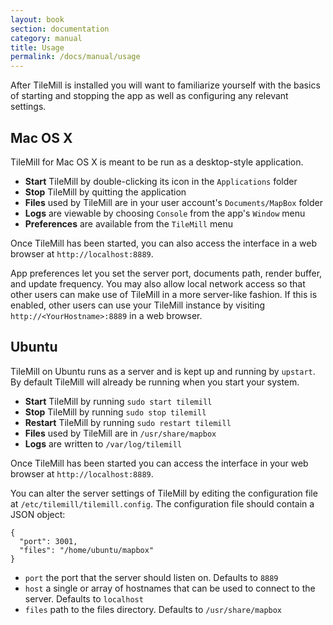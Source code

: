 ```yaml
---
layout: book
section: documentation
category: manual
title: Usage
permalink: /docs/manual/usage
---
```

After TileMill is installed you will want to familiarize yourself with the basics of starting and stopping the app as well as configuring any relevant settings.

## Mac OS X

TileMill for Mac OS X is meant to be run as a desktop-style application.

- **Start** TileMill by double-clicking its icon in the `Applications` folder
- **Stop** TileMill by quitting the application
- **Files** used by TileMill are in your user account's `Documents/MapBox` folder
- **Logs** are viewable by choosing `Console` from the app's `Window` menu
- **Preferences** are available from the `TileMill` menu

Once TileMill has been started, you can also access the interface in a web browser at `http://localhost:8889`.

App preferences let you set the server port, documents path, render buffer, and update frequency. You may also allow local network access so that other users can make use of TileMill in a more server-like fashion. If this is enabled, other users can use your TileMill instance by visiting `http://<YourHostname>:8889` in a web browser. 

## Ubuntu

TileMill on Ubuntu runs as a server and is kept up and running by `upstart`. By default TileMill will already be running when you start your system.

- **Start** TileMill by running `sudo start tilemill`
- **Stop** TileMill by running `sudo stop tilemill`
- **Restart** TileMill by running `sudo restart tilemill`
- **Files** used by TileMill are in `/usr/share/mapbox`
- **Logs** are written to `/var/log/tilemill`

Once TileMill has been started you can access the interface in your web browser at `http://localhost:8889`.

You can alter the server settings of TileMill by editing the configuration file at `/etc/tilemill/tilemill.config`. The configuration file should contain a JSON object:

    {
      "port": 3001,
      "files": "/home/ubuntu/mapbox"
    }

- `port` the port that the server should listen on. Defaults to `8889`
- `host` a single or array of hostnames that can be used to connect to the server. Defaults to `localhost`
- `files` path to the files directory. Defaults to `/usr/share/mapbox`

